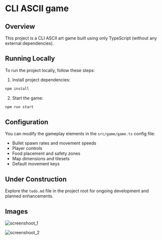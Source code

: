 # CLI ASCII game

## Overview

This project is a CLI ASCII art game built using only TypeScript (without any external dependencies).

## Running Locally

To run the project locally, follow these steps:

1. Install project dependencies:

```bash
npm install
```

2. Start the game:

```bash
npm run start
```

## Configuration

You can modify the gameplay elements in the `src/game/game.ts` config file:

- Bullet spawn rates and movement speeds
- Player controls
- Food placement and safety zones
- Map dimensions and tilesets
- Default movement keys

## Under Construction

Explore the `todo.md` file in the project root for ongoing development and planned enhancements.

## Images

![screenshoot_1](https://github.com/benjaminPla/ts_cli_game/assets/85419447/987afcc1-3301-4de3-8565-ab630d53a3dc)

![screenshoot_2](https://github.com/benjaminPla/ts_cli_game/assets/85419447/66734d4c-18cf-416b-b72c-7c422c4f698b)
